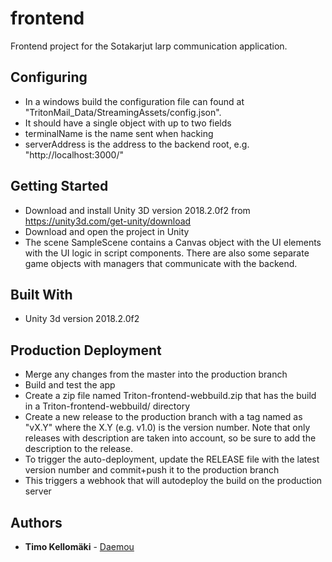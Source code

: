 ﻿# frontend

Frontend project for the Sotakarjut larp communication application.

## Configuring

* In a windows build the configuration file can found at "TritonMail_Data/StreamingAssets/config.json".
* It should have a single object with up to two fields
* terminalName is the name sent when hacking
* serverAddress is the address to the backend root, e.g. "http://localhost:3000/"

## Getting Started

* Download and install Unity 3D version 2018.2.0f2 from https://unity3d.com/get-unity/download
* Download and open the project in Unity
* The scene SampleScene contains a Canvas object with the UI elements with the UI logic in script components. There are also some separate game objects with managers that communicate with the backend.

## Built With

* Unity 3d version 2018.2.0f2

## Production Deployment

* Merge any changes from the master into the production branch
* Build and test the app
* Create a zip file named Triton-frontend-webbuild.zip that has the build in a Triton-frontend-webbuild/ directory
* Create a new release to the production branch with a tag named as "vX.Y" where the X.Y (e.g. v1.0) is the version number. Note that only releases with description are taken into account, so be sure to add the description to the release.
* To trigger the auto-deployment, update the RELEASE file with the latest version number and commit+push it to the production branch
* This triggers a webhook that will autodeploy the build on the production server

## Authors

* **Timo Kellomäki** - [Daemou](https://github.com/Daemou)
